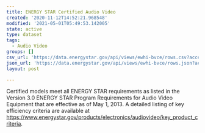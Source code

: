 ```yaml
---
title: ENERGY STAR Certified Audio Video
created: '2020-11-12T14:52:21.968548'
modified: '2021-05-01T05:49:53.142005'
state: active
type: dataset
tags:
  - Audio Video
groups: []
csv_url: 'https://data.energystar.gov/api/views/ewhi-bvce/rows.csv?accessType=DOWNLOAD'
json_url: 'https://data.energystar.gov/api/views/ewhi-bvce/rows.json?accessType=DOWNLOAD'
layout: post

---
```

Certified models meet all ENERGY STAR requirements as listed in the Version 3.0 ENERGY STAR Program Requirements for Audio Video Equipment that are effective as of May 1, 2013. A detailed listing of key efficiency criteria are available at https://www.energystar.gov/products/electronics/audiovideo/key_product_criteria.

